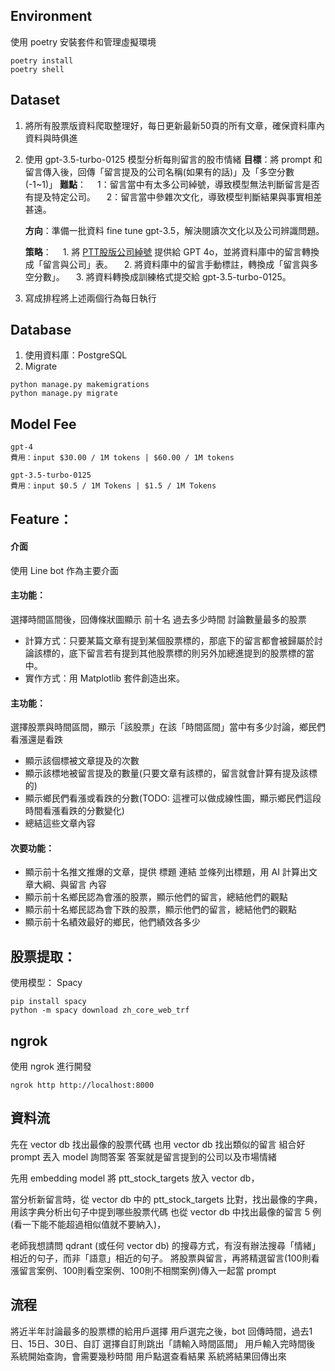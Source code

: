 ## Environment
使用 poetry 安裝套件和管理虛擬環境

```
poetry install
poetry shell
```

## Dataset
1. 將所有股票版資料爬取整理好，每日更新最新50頁的所有文章，確保資料庫內資料與時俱進

<!-- 2. 準備好所有台股標的，搭配 NER實例辨識(Spacy)判斷每篇文章、留言提到了哪些股票的標的
   - 難點：如何才能讓留言當中的公司綽號被找出來？留言當中有太多公司綽號，要將 Spacy fine tune 才能提高辨識率 
   - 策略
      1. 先將已知公司綽號列成表
      2. 將資料庫當中的留言拿去給 GPT 4o，轉成 Spacy 用於訓練的資料結構，fine tune Spacy 
      3. 將 train 好的 Spacy 再次分析留言，看看有哪些「疑似公司」的詞彙，並手動填上後再次 fine tune

   - 參考資料
      - [PTT股版公司綽號](https://pttpedia.fandom.com/zh/wiki/PTT%E4%BC%81%E6%A5%AD%E7%B6%BD%E8%99%9F%E5%88%97%E8%A1%A8)
      - [Spacy 介紹](https://medium.com/willhanchen/%E8%87%AA%E7%84%B6%E8%AA%9E%E8%A8%80%E8%99%95%E7%90%86-spacy-%E5%88%9D%E6%8E%A2%E5%BC%B7%E5%A4%A7%E7%9A%84%E5%B7%A5%E5%85%B7%E5%BA%ABspacy-%E8%AE%93%E6%A9%9F%E5%99%A8%E8%AE%80%E6%87%82%E6%88%91%E5%80%91%E7%9A%84%E8%AA%9E%E8%A8%80%E5%90%A7-4a35daa895d0)
      - [Spacy fine-tunning](https://medium.com/willhanchen/%E8%87%AA%E7%84%B6%E8%AA%9E%E8%A8%80%E8%99%95%E7%90%86-spacy-%E5%96%84%E7%94%A8-chatgpt%E5%B9%AB%E6%88%91%E5%80%91%E8%A8%93%E7%B7%B4%E5%87%BA%E8%87%AA%E8%A8%82%E7%9A%84named-entity-recognition%E5%AF%A6%E9%AB%94-2450df2127cc) -->


2. 使用 gpt-3.5-turbo-0125 模型分析每則留言的股市情緒
   **目標**：將 prompt 和留言傳入後，回傳「留言提及的公司名稱(如果有的話)」及「多空分數(-1~1)」
   **難點**：
   &emsp;1：留言當中有太多公司綽號，導致模型無法判斷留言是否有提及特定公司。
   &emsp;2：留言當中參雜次文化，導致模型判斷結果與事實相差甚遠。
   
   <!-- **方向1**：用RAG的將[PTT股版公司綽號](https://pttpedia.fandom.com/zh/wiki/PTT%E4%BC%81%E6%A5%AD%E7%B6%BD%E8%99%9F%E5%88%97%E8%A1%A8)一起提交進 prompt，可以解決公司辨識問題 -->
   **方向**：準備一批資料 fine tune gpt-3.5，解決閱讀次文化以及公司辨識問題。
   
   **策略**：
      &emsp;1. 將 [PTT股版公司綽號](https://pttpedia.fandom.com/zh/wiki/PTT%E4%BC%81%E6%A5%AD%E7%B6%BD%E8%99%9F%E5%88%97%E8%A1%A8) 提供給 GPT 4o，並將資料庫中的留言轉換成「留言與公司」表。
      &emsp;2. 將資料庫中的留言手動標註，轉換成「留言與多空分數」。
      &emsp;3. 將資料轉換成訓練格式提交給 gpt-3.5-turbo-0125。

3. 寫成排程將上述兩個行為每日執行

## Database
1. 使用資料庫：PostgreSQL
2. Migrate
```
python manage.py makemigrations
python manage.py migrate
```

## Model Fee
```
gpt-4
費用：input $30.00 / 1M tokens | $60.00 / 1M tokens

gpt-3.5-turbo-0125
費用：input $0.5 / 1M Tokens | $1.5 / 1M Tokens
```

## Feature：

#### 介面
使用 Line bot 作為主要介面

#### 主功能： 
選擇時間區間後，回傳條狀圖顯示 前十名 過去多少時間 討論數量最多的股票
- 計算方式：只要某篇文章有提到某個股票標的，那底下的留言都會被歸屬於討論該標的，底下留言若有提到其他股票標的則另外加總進提到的股票標的當中。
- 實作方式：用 Matplotlib 套件創造出來。

#### 主功能： 
選擇股票與時間區間，顯示「該股票」在該「時間區間」當中有多少討論，鄉民們看漲還是看跌
- 顯示該個標被文章提及的次數
- 顯示該標地被留言提及的數量(只要文章有該標的，留言就會計算有提及該標的)
- 顯示鄉民們看漲或看跌的分數(TODO: 這裡可以做成線性圖，顯示鄉民們這段時間看漲看跌的分數變化)
- 總結這些文章內容

#### 次要功能：
- 顯示前十名推文推爆的文章，提供 標題 連結 並條列出標題，用 AI 計算出文章大綱、與留言 內容
- 顯示前十名鄉民認為會漲的股票，顯示他們的留言，總結他們的觀點
- 顯示前十名鄉民認為會下跌的股票，顯示他們的留言，總結他們的觀點
- 顯示前十名績效最好的鄉民，他們績效各多少

## 股票提取：
使用模型： Spacy 
```
pip install spacy
python -m spacy download zh_core_web_trf
```

## ngrok
使用 ngrok 進行開發
```
ngrok http http://localhost:8000
```

## 資料流
先在 vector db 找出最像的股票代碼
也用 vector db 找出類似的留言
組合好 prompt 丟入 model 詢問答案
答案就是留言提到的公司以及市場情緒

先用 embedding model 將 ptt_stock_targets 放入 vector db，

當分析新留言時，從 vector db 中的 ptt_stock_targets 比對，找出最像的字典，
用該字典分析出句子中提到哪些股票代碼
也從 vector db 中找出最像的留言 5 例(看一下能不能超過相似值就不要納入)，

老師我想請問 qdrant (或任何 vector db) 的搜尋方式，有沒有辦法搜尋「情緒」相近的句子，而非「語意」相近的句子。
將股票與留言，再將精選留言(100則看漲留言案例、100則看空案例、100則不相關案例)傳入一起當 prompt

## 流程
將近半年討論最多的股票標的給用戶選擇
用戶選完之後，bot 回傳時間，過去1日、15日、30日、自訂
選擇自訂則跳出「請輸入時間區間」
用戶輸入完時間後
系統開始查詢，會需要幾秒時間
用戶點選查看結果
系統將結果回傳出來